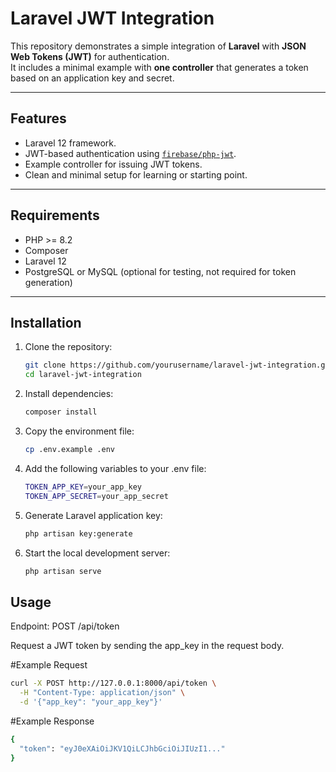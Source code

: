 # Laravel JWT Integration

This repository demonstrates a simple integration of **Laravel** with **JSON Web Tokens (JWT)** for authentication.  
It includes a minimal example with **one controller** that generates a token based on an application key and secret.

---

## Features
- Laravel 12 framework.
- JWT-based authentication using [`firebase/php-jwt`](https://github.com/firebase/php-jwt).
- Example controller for issuing JWT tokens.
- Clean and minimal setup for learning or starting point.

---

## Requirements
- PHP >= 8.2
- Composer
- Laravel 12
- PostgreSQL or MySQL (optional for testing, not required for token generation)

---

## Installation
1. Clone the repository:
   ```bash
   git clone https://github.com/yourusername/laravel-jwt-integration.git
   cd laravel-jwt-integration

2. Install dependencies:
   ```bash
   composer install

3. Copy the environment file:
   ```bash
   cp .env.example .env
   
4. Add the following variables to your .env file:
   ```bash
   TOKEN_APP_KEY=your_app_key
   TOKEN_APP_SECRET=your_app_secret
   
5. Generate Laravel application key:
   ```bash
   php artisan key:generate

6. Start the local development server:
   ```bash
   php artisan serve

## Usage
Endpoint: POST /api/token

Request a JWT token by sending the app_key in the request body.

#Example Request
```bash
curl -X POST http://127.0.0.1:8000/api/token \
  -H "Content-Type: application/json" \
  -d '{"app_key": "your_app_key"}'
```

#Example Response
```bash
{
  "token": "eyJ0eXAiOiJKV1QiLCJhbGciOiJIUzI1..."
}

